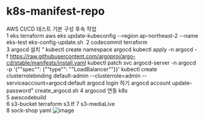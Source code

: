 # k8s-manifest-repo
AWS CI/CD 테스트
	기본 구성 		후속 작업	
1	eks	terraform	 aws eks update-kubeconfig --region ap-northeast-2 --name eks-test	eks-config-update.sh 
2	codecommit	terraform		
3	argocd 설치		" kubectl create namespace argocd
 kubectl apply -n argocd -f https://raw.githubusercontent.com/argoproj/argo-cd/stable/manifests/install.yaml
 kubectl patch svc argocd-server -n argocd -p '{""spec"": {""type"": ""LoadBalancer""}}'
 kubectl create clusterrolebinding default-admin --clusterrole=admin --serviceaccount=argocd:default
 argocd login 하기 
argocd account update-password"	create_argocd.sh 
4	argocod 연동	k8s		
5	awscodebuild			
6	s3-bucket	terraform		s3.tf
7	s3-mediaLive			
8	sock-shop	yaml 		![image](https://github.com/2023-Cloud-Level3/k8s-manifest-repo/assets/109583750/78e55753-aff9-4301-9d5b-b2c621d9d705)
